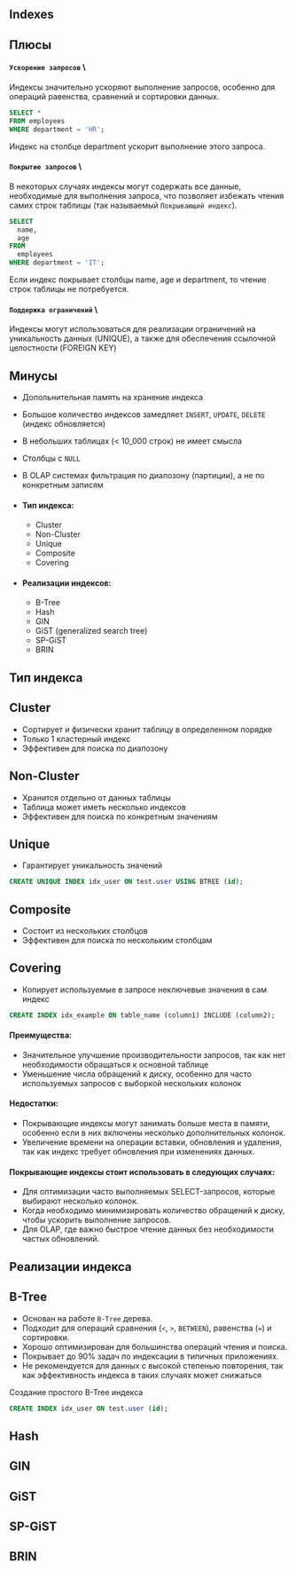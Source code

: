 ## Indexes
## Плюсы
#### `Ускорение запросов` \
Индексы значительно ускоряют выполнение запросов, особенно для операций равенства, сравнений и сортировки данных.

```sql
SELECT *
FROM employees
WHERE department = 'HR';
```
Индекс на столбце department ускорит выполнение этого запроса.

#### `Покрытие запросов` \
В некоторых случаях индексы могут содержать все данные, необходимые для выполнения запроса, что позволяет избежать чтения самих строк таблицы (так называемый `Покрывающий индекс`).

```sql
SELECT
  name,
  age
FROM
  employees
WHERE department = 'IT';
```
Если индекс покрывает столбцы name, age и department, то чтение строк таблицы не потребуется.

#### `Поддержка ограничений` \
Индексы могут использоваться для реализации ограничений на уникальность данных (UNIQUE), а также для обеспечения ссылочной целостности (FOREIGN KEY)

## Минусы
  - Допольнительная память на хранение индекса
  - Большое количество индексов замедляет `INSERT`, `UPDATE`, `DELETE` (индекс обновляется)
  - В небольших таблицах (< 10_000 строк) не имеет смысла
  - Столбцы с `NULL`
  - В OLAP системах фильтрация по диапозону (партиции), а не по конкретным записям
    
- #### Тип индекса:
    - Cluster
    - Non-Cluster
    - Unique
    - Composite
    - Covering

- #### Реализации индексов:
  - B-Tree
  - Hash
  - GIN
  - GiST (generalized search tree)
  - SP-GiST
  - BRIN


## Тип индекса
## Cluster
- Сортирует и физически хранит таблицу в определенном порядке
- Только 1 кластерный индекс
- Эффективен для поиска по диапозону

## Non-Cluster
- Хранится отдельно от данных таблицы
- Таблица может иметь несколько индексов
- Эффективен для поиска по конкретным значениям

## Unique
- Гарантирует уникальность значений

```sql
CREATE UNIQUE INDEX idx_user ON test.user USING BTREE (id);
```

## Composite
- Состоит из нескольких столбцов
- Эффективен для поиска по нескольким столбцам

## Covering
- Копирует используемые в запросе неключевые значения в сам индекс

```sql
CREATE INDEX idx_example ON table_name (column1) INCLUDE (column2);
```

#### Преимущества:
  - Значительное улучшение производительности запросов, так как нет необходимости обращаться к основной таблице
  - Уменьшение числа обращений к диску, особенно для часто используемых запросов с выборкой нескольких колонок
#### Недостатки:
  - Покрывающие индексы могут занимать больше места в памяти, особенно если в них включены несколько дополнительных колонок.
  - Увеличение времени на операции вставки, обновления и удаления, так как индекс требует обновления при изменениях данных.

#### Покрывающие индексы стоит использовать в следующих случаях:
- Для оптимизации часто выполняемых SELECT-запросов, которые выбирают несколько колонок.
- Когда необходимо минимизировать количество обращений к диску, чтобы ускорить выполнение запросов.
- Для OLAP, где важно быстрое чтение данных без необходимости частых обновлений.

## Реализации индекса
## B-Tree
- Основан на работе ```B-Tree``` дерева.
- Подходит для операций сравнения (`<`, `>`, `BETWEEN`), равенства (`=`) и сортировки.
- Хорошо оптимизирован для большинства операций чтения и поиска.
- Покрывает до 90% задач по индексации в типичных приложениях.
- Не рекомендуется для данных с высокой степенью повторения, так как эффективность индекса в таких случаях может снижаться
  
Создание простого B-Tree индекса
```sql
CREATE INDEX idx_user ON test.user (id);
```

## Hash

## GIN

## GiST

## SP-GiST

## BRIN
